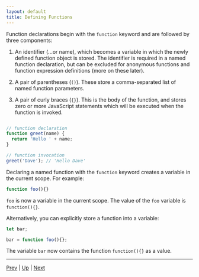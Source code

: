 ```yaml
---
layout: default
title: Defining Functions
---
```


Function declarations begin with the `function` keyword and are followed by three components:

  1. An identifier (...or name), which becomes a variable in which the newly defined function object is stored. The identifier is required in a named function declaration, but can be excluded for anonymous functions and function expression definitions (more on these later).

  1. A pair of parentheses (`()`). These store a comma-separated list of named function parameters.

  1. A pair of curly braces (`{}`). This is the body of the function, and stores zero or more JavaScript statements which will be executed when the function is invoked.

```javascript

// function declaration
function greet(name) {
  return 'Hello ' + name;
}

// function invocation
greet('Dave'); // 'Hello Dave'
```

Declaring a named function with the `function` keyword creates a variable in the current scope. For example:

```js
function foo(){}
```

`foo` is now a variable in the current scope. The value of the `foo` variable is `function(){}`.

Alternatively, you can explicitly store a function into a variable:

```js
let bar;

bar = function foo(){};
```


The variable `bar` now contains the function `function(){}` as a value.

<hr>

[Prev](README.md) | [Up](README.md) | [Next](parameters.md)

